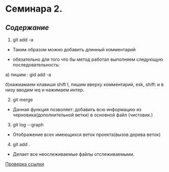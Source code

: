 # Семинара 2.
## *Содержание*
1. git add -a

- Таким образом можно добавить длинный комментарий 

- обязательно для того что бы метод работал выполняем следующую последовательность:

а) пишим : gid add -a

б)нажиамаем клавиши shift I, пишим вверху комментарий, esk, shift: и в низу вводим wq и нажимаем интер.

2. git merge 

- Данная функция позволяет: добавить всю информацию из черновика(дополнительной ветки) в основной файл (чистовик.) 

3. git log --graph

- Отображение всех имеющихся веток проекта(вызов дерева веток)

4. git add .

* Делает все неослеживаемые файлы отслеживаемыми.

[Проверка ссылки](ПроверкаADD_.md)